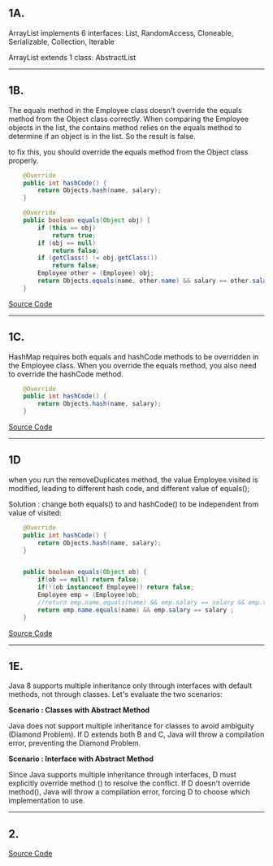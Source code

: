 ## 1A.

ArrayList implements 6 interfaces:
List<E>, RandomAccess, Cloneable, Serializable, Collection, Iterable

ArrayList extends 1 class:
AbstractList

---

## 1B.

The equals method in the Employee class doesn't override the equals method
from the Object class correctly. When comparing the Employee objects in the list,
the contains method relies on the equals method to determine if an object is in
the list. So the result is false.

to fix this, you should override the equals method from the Object class properly.
```java
	@Override
	public int hashCode() {
		return Objects.hash(name, salary);
	}

	@Override
	public boolean equals(Object obj) {
		if (this == obj)
			return true;
		if (obj == null)
			return false;
		if (getClass() != obj.getClass())
			return false;
		Employee other = (Employee) obj;
		return Objects.equals(name, other.name) && salary == other.salary;
	}
```
[Source Code](./prob1/partB)

---
## 1C.

HashMap requires both equals and hashCode methods to be overridden in the Employee class.
When you override the equals method, you also need to override the hashCode method.
```java
	@Override 
	public int hashCode() { 
		return Objects.hash(name, salary); 
	}
```
[Source Code](./prob1/partC)

---
## 1D
when you run the removeDuplicates method, the value Employee.visited is modified, leading
to different hash code, and different value of equals();

Solution : change both equals() to and hashCode() to be independent from value of visited:
```java
	@Override
	public int hashCode() {
		return Objects.hash(name, salary);
	}


	public boolean equals(Object ob) {
		if(ob == null) return false;
		if(!(ob instanceof Employee)) return false;
		Employee emp = (Employee)ob;
		//return emp.name.equals(name) && emp.salary == salary && emp.visited == visited;
		return emp.name.equals(name) && emp.salary == salary ;
	}
```

[Source Code](./prob1/partD)

---
## 1E.

Java 8 supports multiple inheritance only through interfaces with default methods, not through classes. Let's evaluate the two scenarios:

**Scenario : Classes with Abstract Method**

Java does not support multiple inheritance for classes to avoid ambiguity (Diamond Problem). If D extends both B and C, Java will throw a compilation error, preventing the Diamond Problem.


**Scenario : Interface with Abstract Method**

Since Java supports multiple inheritance through interfaces, D must explicitly override method () to resolve the conflict. If D doesn't override method(), Java will throw a compilation error, forcing D to choose which implementation to use.

---
## 2.
[Source Code](./prob2)